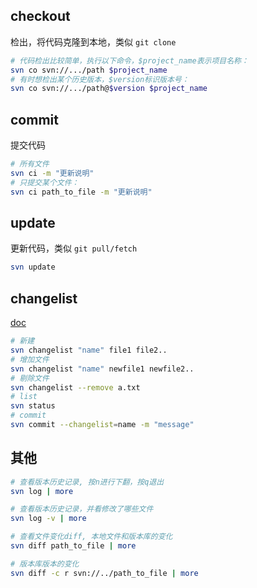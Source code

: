 ##  checkout

检出，将代码克隆到本地，类似 `git clone`

```bash
# 代码检出比较简单，执行以下命令，$project_name表示项目名称：
svn co svn://.../path $project_name
# 有时想检出某个历史版本，$version标识版本号：
svn co svn://.../path@$version $project_name
```

##  commit

提交代码

```bash
# 所有文件
svn ci -m "更新说明"
# 只提交某个文件：
svn ci path_to_file -m "更新说明"
```

##  update

更新代码，类似 `git pull/fetch`

```bash
svn update
```

##  changelist

[doc](https://svnbook.red-bean.com/en/1.6/svn.ref.svn.c.changelist.html)

```bash
# 新建
svn changelist "name" file1 file2..
# 增加文件
svn changelist "name" newfile1 newfile2..
# 剔除文件
svn changelist --remove a.txt
# list
svn status
# commit
svn commit --changelist=name -m "message"
```

##  其他

```bash
# 查看版本历史记录, 按n进行下翻，按q退出
svn log | more

# 查看版本历史记录，并看修改了哪些文件
svn log -v | more

# 查看文件变化diff, 本地文件和版本库的变化
svn diff path_to_file | more

# 版本库版本的变化
svn diff -c r svn://../path_to_file | more
```
